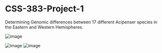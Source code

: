 # CSS-383-Project-1
Determining Genomic differences between 17 different Acipenser species in the Eastern and Western Hemispheres.

![image](https://user-images.githubusercontent.com/46097517/81871796-6479eb00-952d-11ea-848b-af42f242f333.png)

![image](https://user-images.githubusercontent.com/46097517/81871857-85dad700-952d-11ea-94eb-ebedb631f9dd.png)
![image](https://user-images.githubusercontent.com/46097517/81871905-9c812e00-952d-11ea-9839-5e30f49d3354.png)
